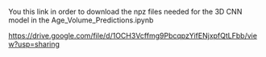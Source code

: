 You this link in order to download the npz files needed for the 3D CNN model in the Age_Volume_Predictions.ipynb

https://drive.google.com/file/d/1OCH3Vcffmg9PbcqpzYifENjxpfQtLFbb/view?usp=sharing
